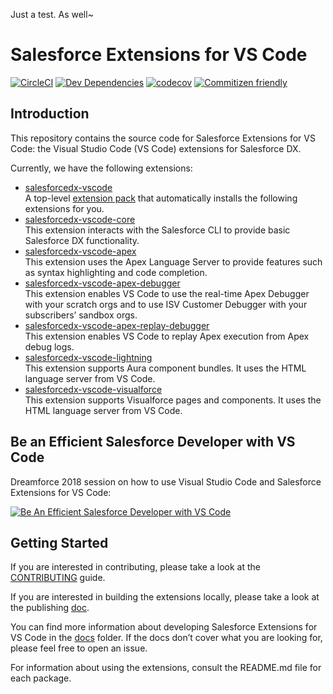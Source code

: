 Just a test. As well~

# Salesforce Extensions for VS Code

[![CircleCI](https://circleci.com/gh/forcedotcom/salesforcedx-vscode.svg?style=svg)](https://circleci.com/gh/forcedotcom/salesforcedx-vscode)
[![Dev Dependencies](https://david-dm.org/forcedotcom/salesforcedx-vscode/dev-status.svg)](contributing/dependencies.md)
[![codecov](https://codecov.io/gh/forcedotcom/salesforcedx-vscode/branch/develop/graph/badge.svg)](https://codecov.io/gh/forcedotcom/salesforcedx-vscode)
[![Commitizen friendly](https://img.shields.io/badge/commitizen-friendly-brightgreen.svg)](http://commitizen.github.io/cz-cli/)

## Introduction

This repository contains the source code for Salesforce Extensions for VS Code: the Visual Studio Code (VS Code) extensions for Salesforce DX.

Currently, we have the following extensions:

- [salesforcedx-vscode](https://marketplace.visualstudio.com/items?itemName=salesforce.salesforcedx-vscode)  
   A top-level [extension pack](https://code.visualstudio.com/docs/extensionAPI/extension-manifest#_extension-packs) that automatically installs the following extensions for you.
- [salesforcedx-vscode-core](https://marketplace.visualstudio.com/items?itemName=salesforce.salesforcedx-vscode-core)  
   This extension interacts with the Salesforce CLI to provide basic Salesforce DX functionality.
- [salesforcedx-vscode-apex](https://marketplace.visualstudio.com/items?itemName=salesforce.salesforcedx-vscode-apex)  
   This extension uses the Apex Language Server to provide features such as syntax highlighting and code completion.
- [salesforcedx-vscode-apex-debugger](https://marketplace.visualstudio.com/items?itemName=salesforce.salesforcedx-vscode-apex-debugger)  
   This extension enables VS Code to use the real-time Apex Debugger with your scratch orgs and to use ISV Customer Debugger with your subscribers’ sandbox orgs.
- [salesforcedx-vscode-apex-replay-debugger](https://marketplace.visualstudio.com/items?itemName=salesforce.salesforcedx-vscode-apex-replay-debugger)  
   This extension enables VS Code to replay Apex execution from Apex debug logs.
- [salesforcedx-vscode-lightning](https://marketplace.visualstudio.com/items?itemName=salesforce.salesforcedx-vscode-lightning)  
   This extension supports Aura component bundles. It uses the HTML language server from VS Code.
- [salesforcedx-vscode-visualforce](https://marketplace.visualstudio.com/items?itemName=salesforce.salesforcedx-vscode-visualforce)  
   This extension supports Visualforce pages and components. It uses the HTML language server from VS Code.

## Be an Efficient Salesforce Developer with VS Code

Dreamforce 2018 session on how to use Visual Studio Code and Salesforce Extensions for VS Code:

[![Be An Efficient Salesforce Developer with VS Code](imgs/DF18_VSCode_Session_thumbnail.jpg)](https://www.youtube.com/watch?v=hw9LBvjo4PQ)

## Getting Started

If you are interested in contributing, please take a look at the [CONTRIBUTING](CONTRIBUTING.md) guide.

If you are interested in building the extensions locally, please take a look at the publishing [doc](contributing/publishing.md).

You can find more information about developing Salesforce Extensions for VS Code in the [docs](docs) folder. If the docs don’t cover what you are looking for, please feel free to open an issue.

For information about using the extensions, consult the README.md file for each package.
